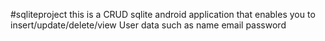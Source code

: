 #sqliteproject
this is a CRUD sqlite android application
that enables you to insert/update/delete/view  User data such as name email password